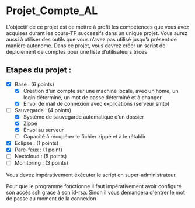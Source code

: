 # Projet_Compte_AL

L’objectif de ce projet est de mettre à profit les compétences que vous avez acquises durant les cours-TP successifs dans un unique projet. Vous aurez aussi à utiliser des outils que vous n’avez pas utilisé jusqu’à présent de manière autonome. Dans ce projet, vous devrez créer un script de déploiement de comptes pour une liste d’utilisateurs.trices

## Etapes du projet :
- [X] Base : (6 points)
    - [x] Création d’un compte sur une machine locale, avec un home, un login déterminé, un mot de passe déterminé et à changer
    - [X] Envoi de mail de connexion avec explications (serveur smtp)
- [ ] Sauvegarde : (4 points)
    - [X] Système de sauvegarde automatique d’un dossier
    - [X] Zippé
    - [X] Envoi au serveur
    - [ ] Capacité à récupérer le fichier zippé et à le rétablir
- [X] Eclipse : (1 points)
- [X] Pare-feux : (1 point)
- [ ] Nextcloud : (5 points)
- [ ] Monitoring : (3 points)

Vous devez impérativement éxécuter le script en super-administrateur.

Pour que le programme fonctionne il faut impérativement avoir configuré son accès ssh grace à son id-rsa. Sinon il vous demandera d'entrer le mot de passe au moment de la connexion

